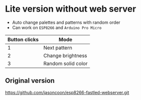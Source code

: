# Lite version without web server

* Auto change palettes and patterns with random order
* Can work on `ESP8266` and `Arduino Pro Micro`

| Button clicks | Mode               |
|---------------|--------------------|
| 1             | Next pattern       |
| 2             | Change brightness  |
| 3             | Random solid color |

## Original version

https://github.com/jasoncoon/esp8266-fastled-webserver.git
